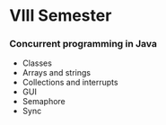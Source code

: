 # VIII Semester
### Concurrent programming in Java

- Classes
- Arrays and strings
- Collections and interrupts
- GUI
- Semaphore
- Sync